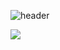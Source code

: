 ![header](https://capsule-render.vercel.app/api?type=wave&color=auto&height=300&section=header&text=capsule%20render&fontSize=90)

<a href="https://3946.tistory.com/">
  <img src="https://img.shields.io/badge/tistory-FF4906?style=flat&logo=Tistory&logoColor=white"/>
</a>
